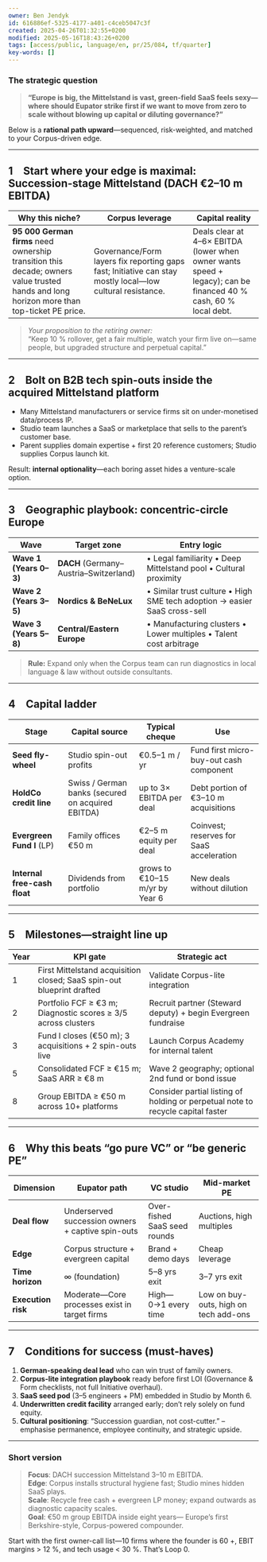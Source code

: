 ```yaml
---
owner: Ben Jendyk
id: 616886ef-5325-4177-a401-c4ceb5047c3f
created: 2025-04-26T01:32:55+0200
modified: 2025-05-16T18:43:26+0200
tags: [access/public, language/en, pr/25/084, tf/quarter]
key-words: []
---
```


### The strategic question  
> **“Europe is big, the Mittelstand is vast, green-field SaaS feels sexy—where should Eupator strike first if we want to move from zero to scale without blowing up capital or diluting governance?”**

Below is a **rational path upward**—sequenced, risk-weighted, and matched to your Corpus-driven edge.

---

## 1 Start where your edge is maximal: **Succession-stage Mittelstand (DACH €2–10 m EBITDA)**  

| Why this niche? | Corpus leverage | Capital reality |
|-----------------|-----------------|-----------------|
| **95 000 German firms** need ownership transition this decade; owners value trusted hands and long horizon more than top-ticket PE price. | Governance/Form layers fix reporting gaps fast; Initiative can stay mostly local—low cultural resistance. | Deals clear at 4–6× EBITDA (lower when owner wants speed + legacy); can be financed 40 % cash, 60 % local debt. |

> *Your proposition to the retiring owner:*  
> “Keep 10 % rollover, get a fair multiple, watch your firm live on—same people, but upgraded structure and perpetual capital.”

---

## 2 Bolt on **B2B tech spin-outs** inside the acquired Mittelstand platform  

- Many Mittelstand manufacturers or service firms sit on under-monetised data/process IP.  
- Studio team launches a SaaS or marketplace that sells to the parent’s customer base.  
- Parent supplies domain expertise + first 20 reference customers; Studio supplies Corpus launch kit.

Result: **internal optionality**—each boring asset hides a venture-scale option.

---

## 3 Geographic playbook: concentric-circle Europe  

| Wave | Target zone | Entry logic |
|------|-------------|-------------|
| **Wave 1 (Years 0–3)** | **DACH** (Germany–Austria–Switzerland) | • Legal familiarity • Deep Mittelstand pool • Cultural proximity |
| **Wave 2 (Years 3–5)** | **Nordics & BeNeLux** | • Similar trust culture • High SME tech adoption → easier SaaS cross-sell |
| **Wave 3 (Years 5–8)** | **Central/Eastern Europe** | • Manufacturing clusters • Lower multiples • Talent cost arbitrage |

> **Rule:** Expand only when the Corpus team can run diagnostics in local language & law without outside consultants.

---

## 4 Capital ladder  

| Stage | Capital source | Typical cheque | Use |
|-------|----------------|----------------|-----|
| **Seed fly-wheel** | Studio spin-out profits | €0.5–1 m / yr | Fund first micro-buy-out cash component |
| **HoldCo credit line** | Swiss / German banks (secured on acquired EBITDA) | up to 3× EBITDA per deal | Debt portion of €3–10 m acquisitions |
| **Evergreen Fund I** (LP) | Family offices €50 m | €2–5 m equity per deal | Coinvest; reserves for SaaS acceleration |
| **Internal free-cash float** | Dividends from portfolio | grows to €10–15 m/yr by Year 6 | New deals without dilution |

---

## 5 Milestones—straight line up  

| Year | KPI gate | Strategic act |
|------|----------|---------------|
| 1 | First Mittelstand acquisition closed; SaaS spin-out blueprint drafted | Validate Corpus-lite integration |
| 2 | Portfolio FCF ≥ €3 m; Diagnostic scores ≥ 3/5 across clusters | Recruit partner (Steward deputy) + begin Evergreen fundraise |
| 3 | Fund I closes (€50 m); 3 acquisitions + 2 spin-outs live | Launch Corpus Academy for internal talent |
| 5 | Consolidated FCF ≥ €15 m; SaaS ARR ≥ €8 m | Wave 2 geography; optional 2nd fund or bond issue |
| 8 | Group EBITDA ≥ €50 m across 10+ platforms | Consider partial listing of holding or perpetual note to recycle capital faster |

---

## 6 Why this beats “go pure VC” or “be generic PE”

| Dimension | Eupator path | VC studio | Mid-market PE |
|-----------|--------------|-----------|---------------|
| **Deal flow** | Underserved succession owners + captive spin-outs | Over-fished SaaS seed rounds | Auctions, high multiples |
| **Edge** | Corpus structure + evergreen capital | Brand + demo days | Cheap leverage |
| **Time horizon** | ∞ (foundation) | 5–8 yrs exit | 3–7 yrs exit |
| **Execution risk** | Moderate—Core processes exist in target firms | High—0→1 every time | Low on buy-outs, high on tech add-ons |

---

## 7 Conditions for success (must-haves)

1. **German-speaking deal lead** who can win trust of family owners.  
2. **Corpus-lite integration playbook** ready before first LOI (Governance & Form checklists, not full Initiative overhaul).  
3. **SaaS seed pod** (3–5 engineers + PM) embedded in Studio by Month 6.  
4. **Underwritten credit facility** arranged early; don’t rely solely on fund equity.  
5. **Cultural positioning**: “Succession guardian, not cost-cutter.” – emphasise permanence, employee continuity, and strategic upside.

---

### Short version  
> **Focus**: DACH succession Mittelstand 3–10 m EBITDA.  
> **Edge**: Corpus installs structural hygiene fast; Studio mines hidden SaaS plays.  
> **Scale**: Recycle free cash + evergreen LP money; expand outwards as diagnostic capacity scales.  
> **Goal**: €50 m group EBITDA inside eight years— Europe’s first Berkshire-style, Corpus-powered compounder.

Start with the first owner-call list—10 firms where the founder is 60 +, EBIT margins > 12 %, and tech usage < 30 %. That’s Loop 0.
